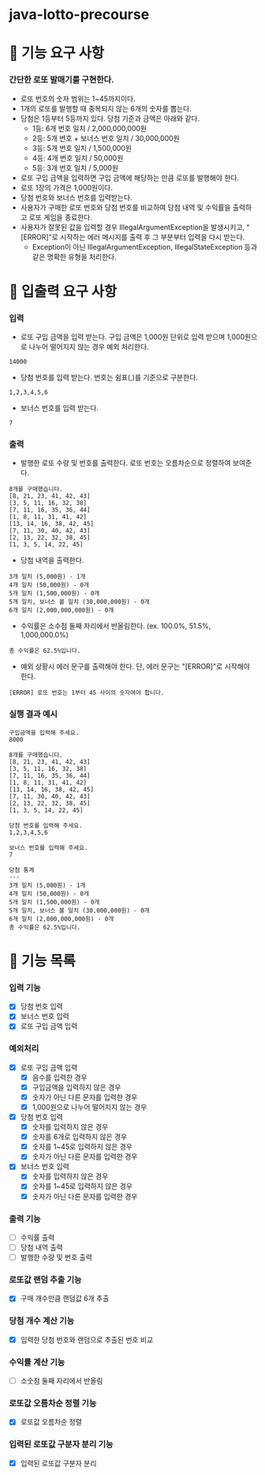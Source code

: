 # java-lotto-precourse
# 🚀 기능 요구 사항
### 간단한 로또 발매기를 구현한다.
* 로또 번호의 숫자 범위는 1~45까지이다.
* 1개의 로또를 발행할 때 중복되지 않는 6개의 숫자를 뽑는다.
* 당첨은 1등부터 5등까지 있다. 당첨 기준과 금액은 아래와 같다.
  * 1등: 6개 번호 일치 / 2,000,000,000원
  * 2등: 5개 번호 + 보너스 번호 일치 / 30,000,000원
  * 3등: 5개 번호 일치 / 1,500,000원
  * 4등: 4개 번호 일치 / 50,000원
  * 5등: 3개 번호 일치 / 5,000원
* 로또 구입 금액을 입력하면 구입 금액에 해당하는 만큼 로또를 발행해야 한다.
* 로또 1장의 가격은 1,000원이다.
* 당첨 번호와 보너스 번호를 입력받는다.
* 사용자가 구매한 로또 번호와 당첨 번호를 비교하여 당첨 내역 및 수익률을 출력하고 로또 게임을 종료한다.
* 사용자가 잘못된 값을 입력할 경우 IllegalArgumentException을 발생시키고, "[ERROR]"로 시작하는 에러 메시지를 출력 후 그 부분부터 입력을 다시 받는다.
  * Exception이 아닌 IllegalArgumentException, IllegalStateException 등과 같은 명확한 유형을 처리한다.
# 🚀 입출력 요구 사항
### 입력
* 로또 구입 금액을 입력 받는다. 구입 금액은 1,000원 단위로 입력 받으며 1,000원으로 나누어 떨어지지 않는 경우 예외 처리한다.
~~~
14000
~~~
* 당첨 번호를 입력 받는다. 번호는 쉼표(,)를 기준으로 구분한다.
~~~
1,2,3,4,5,6
~~~
* 보너스 번호를 입력 받는다.
~~~
7
~~~
### 출력
* 발행한 로또 수량 및 번호를 출력한다. 로또 번호는 오름차순으로 정렬하여 보여준다.
~~~
8개를 구매했습니다.
[8, 21, 23, 41, 42, 43] 
[3, 5, 11, 16, 32, 38] 
[7, 11, 16, 35, 36, 44] 
[1, 8, 11, 31, 41, 42] 
[13, 14, 16, 38, 42, 45] 
[7, 11, 30, 40, 42, 43] 
[2, 13, 22, 32, 38, 45] 
[1, 3, 5, 14, 22, 45]
~~~
* 당첨 내역을 출력한다.
~~~
3개 일치 (5,000원) - 1개
4개 일치 (50,000원) - 0개
5개 일치 (1,500,000원) - 0개
5개 일치, 보너스 볼 일치 (30,000,000원) - 0개
6개 일치 (2,000,000,000원) - 0개
~~~
* 수익률은 소수점 둘째 자리에서 반올림한다. (ex. 100.0%, 51.5%, 1,000,000.0%)
~~~
총 수익률은 62.5%입니다.
~~~
* 예외 상황시 에러 문구를 출력해야 한다. 단, 에러 문구는 "[ERROR]"로 시작해야 한다.
~~~
[ERROR] 로또 번호는 1부터 45 사이의 숫자여야 합니다.
~~~
### 실행 결과 예시
~~~
구입금액을 입력해 주세요.
8000

8개를 구매했습니다.
[8, 21, 23, 41, 42, 43] 
[3, 5, 11, 16, 32, 38] 
[7, 11, 16, 35, 36, 44] 
[1, 8, 11, 31, 41, 42] 
[13, 14, 16, 38, 42, 45] 
[7, 11, 30, 40, 42, 43] 
[2, 13, 22, 32, 38, 45] 
[1, 3, 5, 14, 22, 45]

당첨 번호를 입력해 주세요.
1,2,3,4,5,6

보너스 번호를 입력해 주세요.
7

당첨 통계
---
3개 일치 (5,000원) - 1개
4개 일치 (50,000원) - 0개
5개 일치 (1,500,000원) - 0개
5개 일치, 보너스 볼 일치 (30,000,000원) - 0개
6개 일치 (2,000,000,000원) - 0개
총 수익률은 62.5%입니다.
~~~
# 🚀 기능 목록
### 입력 기능
- [x] 당첨 번호 입력
- [x] 보너스 번호 입력
- [x] 로또 구입 금액 입력

### 예외처리
- [x] 로또 구입 금액 입력
  - [x] 음수를 입력한 경우
  - [x] 구입금액을 입력하지 않은 경우
  - [x] 숫자가 아닌 다른 문자를 입력한 경우
  - [x] 1,000원으로 나누어 떨어지지 않는 경우
- [x] 당첨 번호 입력
  - [x] 숫자를 입력하지 않은 경우
  - [x] 숫자를 6개로 입력하지 않은 경우
  - [x] 숫자를 1~45로 입력하지 않은 경우
  - [x] 숫자가 아닌 다른 문자를 입력한 경우
- [x] 보너스 번호 입력
  - [x] 숫자를 입력하지 않은 경우
  - [x] 숫자를 1~45로 입력하지 않은 경우
  - [x] 숫자가 아닌 다른 문자를 입력한 경우

### 출력 기능
- [ ] 수익률 출력
- [ ] 당첨 내역 출력
- [ ] 발행한 수량 및 번호 출력

### 로또값 랜덤 추출 기능
- [x] 구매 개수만큼 랜덤값 6개 추출

### 당첨 개수 계산 기능
- [x] 입력한 당첨 번호와 랜덤으로 추출된 번호 비교

### 수익률 계산 기능
- [ ] 소숫점 둘째 자리에서 반올림

### 로또값 오름차순 정렬 기능
- [x] 로또값 오름차순 정렬

### 입력된 로또값 구분자 분리 기능
- [x] 입력된 로또값 구분자 분리
